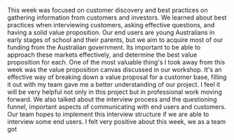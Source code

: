 This week was focused on customer discovery and best practices on gathering information from customers and investors. We learned about best practices when interviewing customers, asking effective questions, and having a solid value proposition. Our end users are young Australians in early stages of school and their parents, but we aim to acquire most of our funding from the Australian government. Its important to be able to approach these markets effectively, and determine the best value proposition for each.
One of the most valuable thing's I took away from this week was the value proposition canvas discussed in our workshop. It's an effective way of breaking down a value proposal for a customer base, filling it out with my team gave me a better understanding of our project. I feel it will be very helpful not only in this project but in professional work moving forward. We also talked about the interview process and the questioning funnel, important aspects of communicating with end users and customers. Our team hopes to implement this interview structure if we are able to interview some end users. 
I felt very positive about this week, we as a team got 
